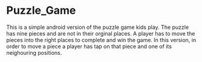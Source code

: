 # Puzzle_Game
This is a simple android version of the puzzle game kids play. The puzzle has nine
pieces and are not in their orginal places. A player has to move the pieces into the 
right places to complete and win the game. In this version, in order to move a piece
a player has tap on that piece and one of its neighouring positions.   
